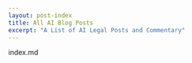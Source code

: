 ```yaml
---
layout: post-index
title: All AI Blog Posts
excerpt: "A List of AI Legal Posts and Commentary"
---
```

index.md
